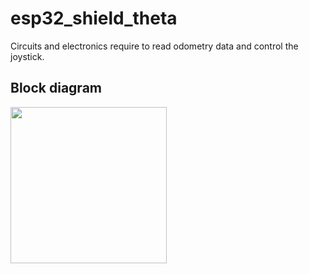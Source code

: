 # esp32_shield_theta
Circuits and electronics require to read odometry data and control the joystick.

## Block diagram
<img src="https://user-images.githubusercontent.com/73124995/248035404-2e632cfc-747d-498f-9d96-5e564a84c71b.png" width="250">


<!-- 
TODO:
- talk about the folders

cite this to explain methods to convert 3.3v to 5v
- https://ww1.microchip.com/downloads/en/DeviceDoc/chapter%208.pdf
-->
